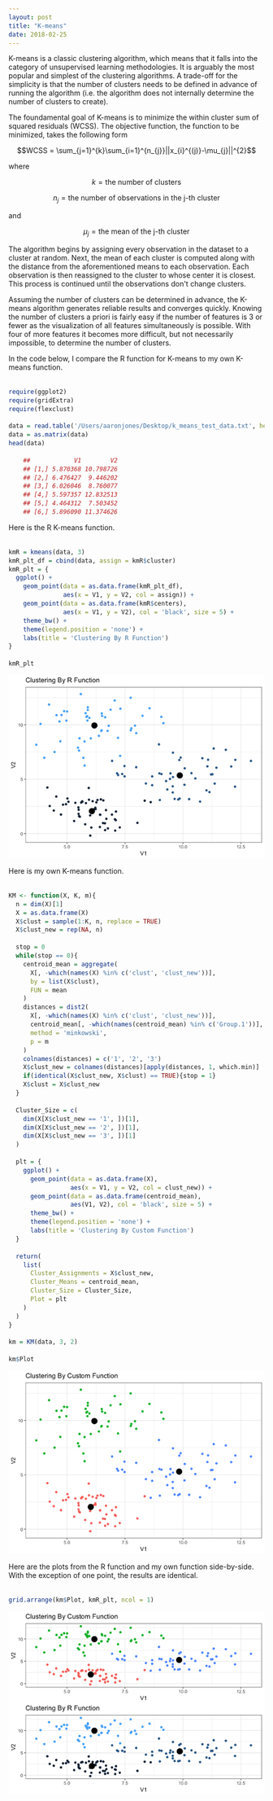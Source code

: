 ```yaml
---
layout: post
title: "K-means"
date: 2018-02-25
---
```


K-means is a classic clustering algorithm, which means that it falls into the category of unsupervised learning methodologies. It is arguably the most popular and simplest of the clustering algorithms. A trade-off for the simplicity is that the number of clusters needs to be defined in advance of running the algorithm (i.e. the algorithm does not internally determine the number of clusters to create).

The foundamental goal of K-means is to minimize the within cluster sum of squared residuals (WCSS). The objective function, the function to be minimized, takes the following form

$$WCSS = \sum_{j=1}^{k}\sum_{i=1}^{n_{j}}||x_{i}^{(j)}-\mu_{j}||^{2}$$

where

$$k = \text{the number of clusters}$$

$$n_{j} = \text{the number of observations in the j-th cluster}$$

and

$$\mu_{j} = \text{the mean of the j-th cluster}$$

The algorithm begins by assigning every observation in the dataset to a cluster at random. Next, the mean of each cluster is computed along with the distance from the aforementioned means to each observation. Each observation is then reassigned to the cluster to whose center it is closest. This process is continued until the observations don't change clusters.

Assuming the number of clusters can be determined in advance, the K-means algorithm generates reliable results and converges quickly. Knowing the number of clusters a priori is fairly easy if the number of features is 3 or fewer as the visualization of all features simultaneously is possible. With four of more features it becomes more difficult, but not necessarily impossible, to determine the number of clusters.

In the code below, I compare the R function for K-means to my own K-means function.

``` r

require(ggplot2)
require(gridExtra)
require(flexclust)

data = read.table('/Users/aaronjones/Desktop/k_means_test_data.txt', header = T)
data = as.matrix(data)
head(data)

    ##            V1        V2
    ## [1,] 5.870368 10.798726
    ## [2,] 6.476427  9.446202
    ## [3,] 6.026046  8.760077
    ## [4,] 5.597357 12.832513
    ## [5,] 4.464312  7.503452
    ## [6,] 5.896090 11.374626

```

Here is the R K-means function.

``` r

kmR = kmeans(data, 3)
kmR_plt_df = cbind(data, assign = kmR$cluster)
kmR_plt = {
  ggplot() +
    geom_point(data = as.data.frame(kmR_plt_df),
               aes(x = V1, y = V2, col = assign)) +
    geom_point(data = as.data.frame(kmR$centers),
               aes(x = V1, y = V2), col = 'black', size = 5) +
    theme_bw() +
    theme(legend.position = 'none') +
    labs(title = 'Clustering By R Function')
}

kmR_plt

```

![](/images/2018-02-25-aaron-jones-k-means_files/figure-markdown_github/unnamed-chunk-2-1.png)

Here is my own K-means function.

``` r

KM <- function(X, K, m){
  n = dim(X)[1]
  X = as.data.frame(X)
  X$clust = sample(1:K, n, replace = TRUE)
  X$clust_new = rep(NA, n)
  
  stop = 0
  while(stop == 0){
    centroid_mean = aggregate(
      X[, -which(names(X) %in% c('clust', 'clust_new'))],
      by = list(X$clust),
      FUN = mean
    )
    distances = dist2(
      X[, -which(names(X) %in% c('clust', 'clust_new'))],
      centroid_mean[, -which(names(centroid_mean) %in% c('Group.1'))],
      method = 'minkowski',
      p = m
    )
    colnames(distances) = c('1', '2', '3')
    X$clust_new = colnames(distances)[apply(distances, 1, which.min)]
    if(identical(X$clust_new, X$clust) == TRUE){stop = 1}
    X$clust = X$clust_new
  }
  
  Cluster_Size = c(
    dim(X[X$clust_new == '1', ])[1],
    dim(X[X$clust_new == '2', ])[1],
    dim(X[X$clust_new == '3', ])[1]
  )
  
  plt = {
    ggplot() +
      geom_point(data = as.data.frame(X),
                 aes(x = V1, y = V2, col = clust_new)) +
      geom_point(data = as.data.frame(centroid_mean),
                 aes(V1, V2), col = 'black', size = 5) +
      theme_bw() + 
      theme(legend.position = 'none') +
      labs(title = 'Clustering By Custom Function')
  }
  
  return(
    list(
      Cluster_Assignments = X$clust_new,
      Cluster_Means = centroid_mean,
      Cluster_Size = Cluster_Size,
      Plot = plt
    )
  )
}

km = KM(data, 3, 2)

km$Plot

```

![](/images/2018-02-25-aaron-jones-k-means_files/figure-markdown_github/unnamed-chunk-3-1.png)

Here are the plots from the R function and my own function side-by-side. With the exception of one point, the results are identical.

``` r

grid.arrange(km$Plot, kmR_plt, ncol = 1)

```

![](/images/2018-02-25-aaron-jones-k-means_files/figure-markdown_github/unnamed-chunk-4-1.png)
